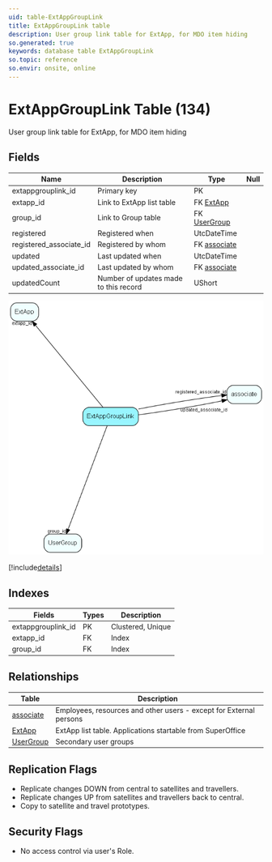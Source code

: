 ```yaml
---
uid: table-ExtAppGroupLink
title: ExtAppGroupLink table
description: User group link table for ExtApp, for MDO item hiding
so.generated: true
keywords: database table ExtAppGroupLink
so.topic: reference
so.envir: onsite, online
---
```


# ExtAppGroupLink Table (134)

User group link table for ExtApp, for MDO item hiding

## Fields

| Name | Description | Type | Null |
|------|-------------|------|:----:|
|extappgrouplink\_id|Primary key|PK| |
|extapp\_id|Link to ExtApp list table|FK [ExtApp](extapp.md)| |
|group\_id|Link to Group table|FK [UserGroup](usergroup.md)| |
|registered|Registered when|UtcDateTime| |
|registered\_associate\_id|Registered by whom|FK [associate](associate.md)| |
|updated|Last updated when|UtcDateTime| |
|updated\_associate\_id|Last updated by whom|FK [associate](associate.md)| |
|updatedCount|Number of updates made to this record|UShort| |


![ExtAppGroupLink table relationship diagram](./media/ExtAppGroupLink.png)

[!include[details](./includes/extappgrouplink.md)]

## Indexes

| Fields | Types | Description |
|--------|-------|-------------|
|extappgrouplink\_id |PK |Clustered, Unique |
|extapp\_id |FK |Index |
|group\_id |FK |Index |

## Relationships

| Table|  Description |
|------|-------------|
|[associate](associate.md)  |Employees, resources and other users - except for External persons |
|[ExtApp](extapp.md)  |ExtApp list table. Applications startable from SuperOffice |
|[UserGroup](usergroup.md)  |Secondary user groups |


## Replication Flags

* Replicate changes DOWN from central to satellites and travellers.
* Replicate changes UP from satellites and travellers back to central.
* Copy to satellite and travel prototypes.

## Security Flags

* No access control via user's Role.

